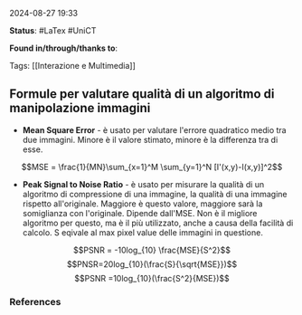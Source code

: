 2024-08-27 19:33

<b>Status</b>: #LaTex #UniCT 

<b>Found in/through/thanks to</b>: 

Tags: [[Interazione e Multimedia]]

## Formule per valutare qualità di un algoritmo di manipolazione immagini

* **Mean Square Error** - è usato per valutare l'errore quadratico medio tra due immagini. Minore è il valore stimato, minore è la differenza tra di esse. 

$$MSE = \frac{1}{MN}\sum_{x=1}^M \sum_{y=1}^N [I'(x,y)-I(x,y)]^2$$
* **Peak Signal to Noise Ratio** - è usato per misurare la qualità di un algoritmo di compressione di una immagine, la qualità di una immagine rispetto all'originale. Maggiore è questo valore, maggiore sarà la somiglianza con l'originale. Dipende dall'MSE. Non è il migliore algoritmo per questo, ma è il più utilizzato, anche a causa della facilità di calcolo. 
  S eqivale al max pixel value delle immagini in questione.

$$PSNR = -10log_{10} \frac{MSE}{S^2}$$ $$PNSR=20log_{10}(\frac{S}{\sqrt{MSE}})$$$$PSNR =10log_{10}(\frac{S^2}{MSE})$$

### References